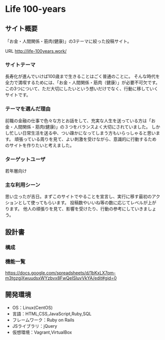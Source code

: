 # Life 100-years

## サイト概要
「お金・人間関係・筋肉(健康)」の3テーマに絞った投稿サイト。

URL
http://life-100years.work/
### サイトテーマ
長寿化が進んでいけば100歳まで生きることはごく普通のことに。
そんな時代を全力で満喫するためには、「お金・人間関係・筋肉（健康）」が必要不可欠です。
この3つについて、ただ大切にしたいという想いだけでなく、行動に移していくサイトです。

### テーマを選んだ理由
前職の金融の仕事で色々な方とお話をして、充実な人生を送っている方は「お金・人間関係・筋肉(健康)」の３つをバランスよく大切にされていました。
しかし忙しい日常生活を送る中、つい疎かになってしまう方もいらっしゃると思います。
頑張っている周りを見て、よい刺激を受けながら、意識的に行動するためのサイトを作りたいと考えました。

### ターゲットユーザ
若年層向け

### 主な利用シーン
思い立ったが吉日。まずこのサイトでやることを宣言し、実行に移す最初のアクションとして使ってもらいます。
投稿数やいいね等の数に応じてレベルが上がります。
他人の頑張りを見て、影響を受けたり、行動の参考にしていきましょう。

## 設計書
### 構成





### 機能一覧
https://docs.google.com/spreadsheets/d/1bKxLX7qm-m3tgzgjXwuudsxWYzbvx8FwQeISluvVkYA/edit#gid=0

## 開発環境
- OS：Linux(CentOS)
- 言語：HTML,CSS,JavaScript,Ruby,SQL
- フレームワーク：Ruby on Rails
- JSライブラリ：jQuery
- 仮想環境：Vagrant,VirtualBox
